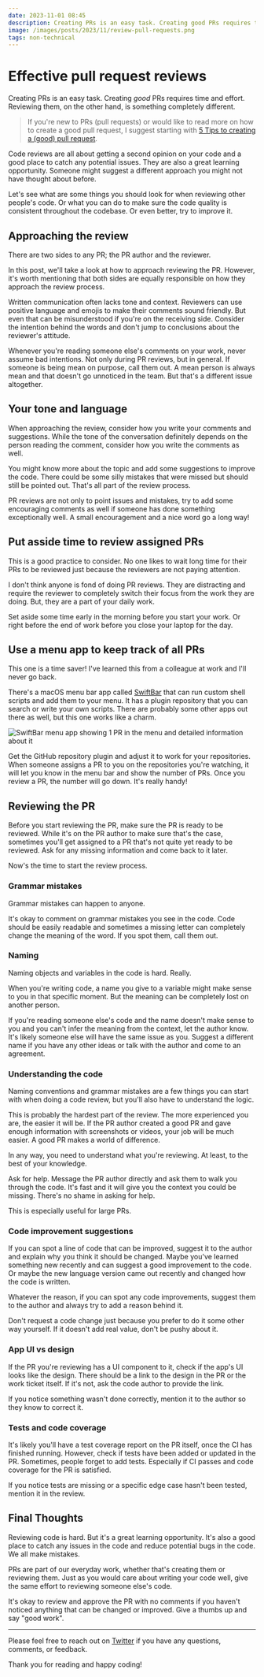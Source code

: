 ```yaml
---
date: 2023-11-01 08:45
description: Creating PRs is an easy task. Creating good PRs requires time and effort. Reviewing them, on the other hand, is something completely different. Here are some things you should look for when reviewing other people's PRs.
image: /images/posts/2023/11/review-pull-requests.png
tags: non-technical
---
```


# Effective pull request reviews

Creating PRs is an easy task. Creating *good* PRs requires time and effort. Reviewing them, on the other hand, is something completely different. 

> If you're new to PRs (pull requests) or would like to read more on how to create a good pull request, I suggest starting with [5 Tips to creating a (good) pull request](https://www.danijelavrzan.com/posts/2023/02/create-pull-request/).

Code reviews are all about getting a second opinion on your code and a good place to catch any potential issues. They are also a great learning opportunity. Someone might suggest a different approach you might not have thought about before.

Let's see what are some things you should look for when reviewing other people's code. Or what you can do to make sure the code quality is consistent throughout the codebase. Or even better, try to improve it.

## Approaching the review

There are two sides to any PR; the PR author and the reviewer. 

In this post, we'll take a look at how to approach reviewing the PR. However, it's worth mentioning that both sides are equally responsible on how they approach the review process. 

Written communication often lacks tone and context. Reviewers can use positive language and emojis to make their comments sound friendly. But even that can be misunderstood if you're on the receiving side. Consider the intention behind the words and don't jump to conclusions about the reviewer's attitude.

Whenever you're reading someone else's comments on your work, never assume bad intentions. Not only during PR reviews, but in general. If someone is being mean on purpose, call them out. A mean person is always mean and that doesn't go unnoticed in the team. But that's a different issue altogether.
## Your tone and language

When approaching the review, consider how you write your comments and suggestions. While the tone of the conversation definitely depends on the person reading the comment, consider how you write the comments as well. 

You might know more about the topic and add some suggestions to improve the code. There could be some silly mistakes that were missed but should still be pointed out. That's all part of the review process. 

PR reviews are not only to point issues and mistakes, try to add some encouraging comments as well if someone has done something exceptionally well. A small encouragement and a nice word go a long way!
## Put asside time to review assigned PRs

This is a good practice to consider. No one likes to wait long time for their PRs to be reviewed just because the reviewers are not paying attention. 

I don't think anyone is fond of doing PR reviews. They are distracting and require the reviewer to completely switch their focus from the work they are doing. But, they are a part of your daily work.

Set aside some time early in the morning before you start your work. Or right before the end of work before you close your laptop for the day. 

## Use a menu app to keep track of all PRs

This one is a time saver! I've learned this from a colleague at work and I'll never go back.

There's a macOS menu bar app called [SwiftBar](https://github.com/swiftbar/SwiftBar) that can run custom shell scripts and add them to your menu. It has a plugin repository that you can search or write your own scripts. There are probably some other apps out there as well, but this one works like a charm.

![SwiftBar menu app showing 1 PR in the menu and detailed information about it](https://www.danijelavrzan.com/images/posts/2023/11/review-pull-requests-01.png "SwiftBar menu app showing 1 PR in the menu and detailed information about it")

Get the GitHub repository plugin and adjust it to work for your repositories. When someone assigns a PR to you on the repositories you're watching, it will let you know in the menu bar and show the number of PRs. Once you review a PR, the number will go down. It's really handy!
## Reviewing the PR

Before you start reviewing the PR, make sure the PR is ready to be reviewed. While it's on the PR author to make sure that's the case, sometimes you'll get assigned to a PR that's not quite yet ready to be reviewed. Ask for any missing information and come back to it later.

Now's the time to start the review process.
### Grammar mistakes

Grammar mistakes can happen to anyone.

It's okay to comment on grammar mistakes you see in the code. Code should be easily readable and sometimes a missing letter can completely change the meaning of the word. If you spot them, call them out.
### Naming

Naming objects and variables in the code is hard. Really.

When you're writing code, a name you give to a variable might make sense to you in that specific moment. But the meaning can be completely lost on another person. 

If you're reading someone else's code and the name doesn't make sense to you and you can't infer the meaning from the context, let the author know. It's likely someone else will have the same issue as you. Suggest a different name if you have any other ideas or talk with the author and come to an agreement. 
### Understanding the code

Naming conventions and grammar mistakes are a few things you can start with when doing a code review, but you'll also have to understand the logic.

This is probably the hardest part of the review. The more experienced you are, the easier it will be. If the PR author created a good PR and gave enough information with screenshots or videos, your job will be much easier. A good PR makes a world of difference. 

In any way, you need to understand what you're reviewing. At least, to the best of your knowledge. 

Ask for help. Message the PR author directly and ask them to walk you through the code. It's fast and it will give you the context you could be missing. There's no shame in asking for help.

This is especially useful for large PRs.
### Code improvement suggestions

If you can spot a line of code that can be improved, suggest it to the author and explain why you think it should be changed. Maybe you've learned something new recently and can suggest a good improvement to the code. Or maybe the new language version came out recently and changed how the code is written.

Whatever the reason, if you can spot any code improvements, suggest them to the author and always try to add a reason behind it. 

Don't request a code change just because you prefer to do it some other way yourself. If it doesn't add real value, don't be pushy about it.

### App UI vs design

If the PR you're reviewing has a UI component to it, check if the app's UI looks like the design. There should be a link to the design in the PR or the work ticket itself. If it's not, ask the code author to provide the link. 

If you notice something wasn't done correctly, mention it to the author so they know to correct it.
### Tests and code coverage

It's likely you'll have a test coverage report on the PR itself, once the CI has finished running. However, check if tests have been added or updated in the PR. Sometimes, people forget to add tests. Especially if CI passes and code coverage for the PR is satisfied. 

If you notice tests are missing or a specific edge case hasn't been tested, mention it in the review.
## Final Thoughts

Reviewing code is hard. But it's a great learning opportunity. It's also a good place to catch any issues in the code and reduce potential bugs in the code. We all make mistakes.

PRs are part of our everyday work, whether that's creating them or reviewing them. Just as you would care about writing your code well, give the same effort to reviewing someone else's code. 

It's okay to review and approve the PR with no comments if you haven't noticed anything that can be changed or improved. Give a thumbs up and say "good work".

***

Please feel free to reach out on [Twitter](https://twitter.com/dvrzan) if you have any questions, comments, or feedback.

Thank you for reading and happy coding!
